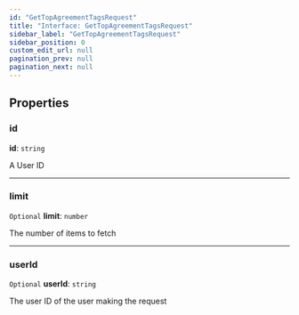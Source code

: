 ```yaml
---
id: "GetTopAgreementTagsRequest"
title: "Interface: GetTopAgreementTagsRequest"
sidebar_label: "GetTopAgreementTagsRequest"
sidebar_position: 0
custom_edit_url: null
pagination_prev: null
pagination_next: null
---
```


## Properties

### id

 **id**: `string`

A User ID

___

### limit

 `Optional` **limit**: `number`

The number of items to fetch

___

### userId

 `Optional` **userId**: `string`

The user ID of the user making the request
